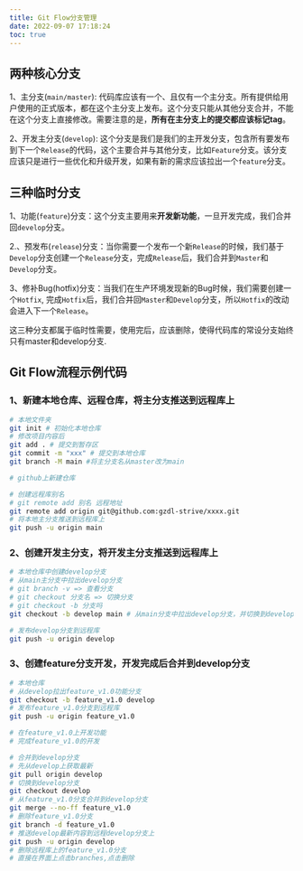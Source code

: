 ```yaml
---
title: Git Flow分支管理
date: 2022-09-07 17:18:24
toc: true
---
```


## 两种核心分支
1、主分支(`main/master`): 代码库应该有一个、且仅有一个主分支。所有提供给用户使用的正式版本，都在这个主分支上发布。这个分支只能从其他分支合并，不能在这个分支上直接修改。需要注意的是，**所有在主分支上的提交都应该标记tag**。

2、开发主分支(`develop`): 这个分支是我们是我们的主开发分支，包含所有要发布到下一个`Release`的代码，这个主要合并与其他分支，比如`Feature`分支。该分支应该只是进行一些优化和升级开发，如果有新的需求应该拉出一个`feature`分支。

## 三种临时分支
1、功能(`feature`)分支：这个分支主要用来**开发新功能**，一旦开发完成，我们合并回`develop`分支。

2.、预发布(`release`)分支：当你需要一个发布一个新`Release`的时候，我们基于`Develop`分支创建一个`Release`分支，完成`Release`后，我们合并到`Master`和`Develop`分支。

3、修补Bug(hotfix)分支：当我们在生产环境发现新的Bug时候，我们需要创建一个`Hotfix`, 完成`Hotfix`后，我们合并回`Master`和`Develop`分支，所以`Hotfix`的改动会进入下一个`Release`。

这三种分支都属于临时性需要，使用完后，应该删除，使得代码库的常设分支始终只有master和develop分支.

## Git Flow流程示例代码
### 1、新建本地仓库、远程仓库，将主分支推送到远程库上
```bash
# 本地文件夹
git init # 初始化本地仓库
# 修改项目内容后
git add . # 提交到暂存区
git commit -m "xxx" # 提交到本地仓库
git branch -M main #将主分支名从master改为main

# github上新建仓库

# 创建远程库别名
# git remote add 别名 远程地址
git remote add origin git@github.com:gzdl-strive/xxxx.git
# 将本地主分支推送到远程库上
git push -u origin main
```

### 2、创建开发主分支，将开发主分支推送到远程库上
```bash
# 本地仓库中创建develop分支
# 从main主分支中拉出develop分支
# git branch -v => 查看分支
# git checkout 分支名 => 切换分支
# git checkout -b 分支吗
git checkout -b develop main # 从main分支中拉出develop分支，并切换到develop分支上

# 发布develop分支到远程库
git push -u origin develop
```

### 3、创建feature分支开发，开发完成后合并到develop分支
```bash
# 本地仓库
# 从develop拉出feature_v1.0功能分支
git checkout -b feature_v1.0 develop
# 发布feature_v1.0分支到远程库
git push -u origin feature_v1.0

# 在feature_v1.0上开发功能
# 完成feature_v1.0的开发

# 合并到develop分支
# 先从develop上获取最新
git pull origin develop
# 切换到develop分支
git checkout develop
# 从feature_v1.0分支合并到develop分支
git merge --no-ff feature_v1.0
# 删除feature_v1.0分支
git branch -d feature_v1.0
# 推送develop最新内容到远程develop分支上
git push -u origin develop
# 删除远程库上的feature_v1.0分支
# 直接在界面上点击branches,点击删除
```
